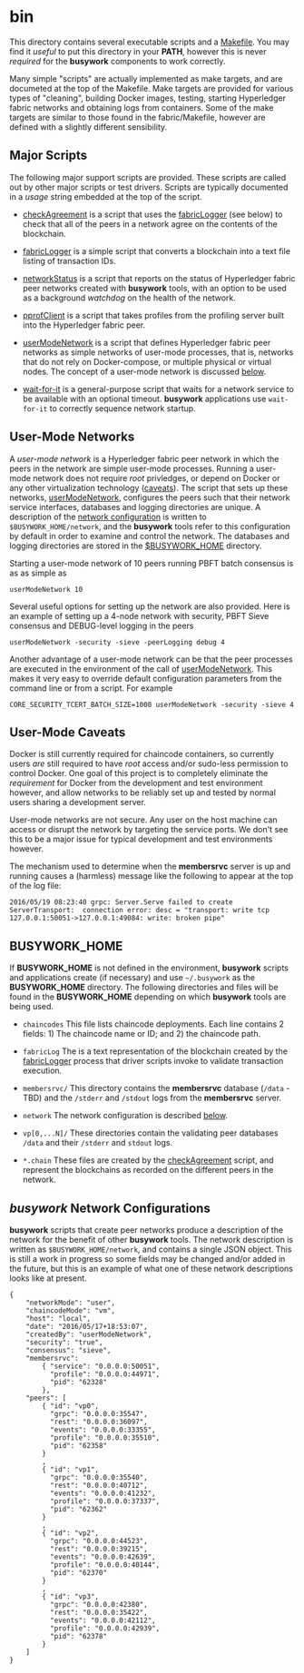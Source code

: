# bin

This directory contains several executable scripts and a
[Makefile](Makefile). You may find it *useful* to put this directory in your
**PATH**, however this is never *required* for the **busywork** components to
work correctly.

Many simple "scripts" are actually implemented as make targets, and are
documeted at the top of the Makefile. Make targets are provided for various
types of "cleaning", building Docker images, testing, starting Hyperledger
fabric networks and obtaining logs from containers. Some of the make targets
are similar to those found in the fabric/Makefile, however are defined with a
slightly different sensibility.

## Major Scripts

The following major support scripts are provided. These scripts are called out
by other major scripts or test drivers. Scripts are typically documented in a
*usage* string embedded at the top of the script.

* [checkAgreement](checkAgreement) is a script that uses the
  [fabricLogger](fabricLogger) (see below) to check that all of the peers in a
  network agree on the contents of the blockchain.

* [fabricLogger](fabricLogger) is a simple script that converts a blockchain
  into a text file listing of transaction IDs.
  
* [networkStatus](networkStatis) is a script that reports on the status of
  Hyperledger fabric peer networks created with **busywork** tools, with an
  option to be used as a background *watchdog* on the health of the network. 

* [pprofClient](pprofClient) is a script that takes profiles from the
  profiling server built into the Hyperledger fabric peer.

* [userModeNetwork](userModeNetwork) is a script that defines Hyperledger
  fabric peer networks as simple networks of user-mode processes, that is,
  networks that do not rely on Docker-compose, or multiple physical or virtual
  nodes. The concept of a user-mode network is discussed
  [below](#userModeNetwork).
  
* [wait-for-it](wait-for-it) is a general-purpose script that waits for a
  network service to be available with an optional timeout. **busywork**
  applications use `wait-for-it` to correctly sequence network startup.
  

<a name="userModeNetwork"></a>
## User-Mode Networks

A *user-mode network* is a Hyperledger fabric peer network in which the peers
in the network are simple user-mode processes. Running a user-mode network
does not require *root* privledges, or depend on Docker or any other
virtualization technology ([caveats](#caveats)). The script that sets up these
networks, [userModeNetwork](userModeNetwork), configures the peers such that
their network service interfaces, databases and logging directories are
unique. A description of the [network configuration](#network) is written to
`$BUSYWORK_HOME/network`, and the **busywork** tools refer to this configuration
by default in order to examine and control the network. The databases and
logging directories are stored in the [$BUSYWORK_HOME](BUSYWORK_HOME.md)
directory.

Starting a user-mode network of 10 peers running PBFT batch consensus is as as
simple as

    userModeNetwork 10
	
Several useful options for setting up the network are also provided. Here is
an example of setting up a 4-node network with security, PBFT Sieve consensus
and DEBUG-level logging in the peers

    userModeNetwork -security -sieve -peerLogging debug 4
	
Another advantage of a user-mode network can be that the peer processes are
executed in the environment of the call of
[userModeNetwork](userModeNetwork). This makes it very easy to override
default configuration parameters from the command line or from a script. For
example

    CORE_SECURITY_TCERT_BATCH_SIZE=1000 userModeNetwork -security -sieve 4
	
	
<a name="caveats"></a>
## User-Mode Caveats

Docker is still currently required for chaincode containers, so currently
users *are* still required to have *root* access and/or sudo-less permission
to control Docker. One goal of this project is to completely eliminate the
*requirement* for Docker from the development and test environment however,
and allow networks to be reliably set up and tested by normal users sharing a
development server.

User-mode networks are not secure. Any user on the host machine can access or
disrupt the network by targeting the service ports. We don't see this to be a
major issue for typical development and test environments however.


The mechanism used to determine when the **membersrvc** server is up and
running causes a (harmless) message like the following to appear at the top of
the log file:

    2016/05/19 08:23:40 grpc: Server.Serve failed to create ServerTransport:  connection error: desc = "transport: write tcp 127.0.0.1:50051->127.0.0.1:49084: write: broken pipe"


<a name=busywork-home></a>
## BUSYWORK_HOME

If **BUSYWORK_HOME** is not defined in the environment, **busywork** scripts
and applications create (if necessary) and use `~/.busywork` as the
**BUSYWORK_HOME** directory. The following directories and files will be found
in the **BUSYWORK_HOME** depending on which **busywork** tools are being
used.

* `chaincodes` This file lists chaincode deployments. Each line contains 2
  fields: 1) The chaincode name or ID; and 2) the chaincode path.

* `fabricLog` The is a text representation of the blockchain created by the
  [fabricLogger](fabricLogger) process that driver scripts invoke to validate
  transaction execution.
  
* `membersrvc/` This directory contains the **membersrvc** database (`/data` -
  TBD) and the `/stderr` and `/stdout` logs from the **membersrvc** server.
  
* `network` The network configuration is described [below](#network).

* `vp[0,...N]/` These directories contain the validating peer databases
  `/data` and their `/stderr` and `stdout` logs.
  
* `*.chain` These files are created by the [checkAgreement](checkAgreement)
  script, and represent the blockchains as recorded on the different peers in
  the network.

<a name="network"></a>
## *busywork* Network Configurations

**busywork** scripts that create peer networks produce a description of the
  network for the benefit of other **busywork** tools. The network description
  is written as `$BUSYWORK_HOME/network`, and contains a single JSON
  object. This is still a work in progress so some fields may be changed
  and/or added in the future, but this is an example of what one of these
  network descriptions looks like at present.
  
```
{
    "networkMode": "user",
    "chaincodeMode": "vm",
    "host": "local",
    "date": "2016/05/17+18:53:07",
    "createdBy": "userModeNetwork",
    "security": "true",
    "consensus": "sieve",
    "membersrvc":
        { "service": "0.0.0.0:50051",
          "profile": "0.0.0.0:44971",
          "pid": "62328"
        },
    "peers": [
        { "id": "vp0",
          "grpc": "0.0.0.0:35547",
          "rest": "0.0.0.0:36097",
          "events": "0.0.0.0:33355",
          "profile": "0.0.0.0:35510",
          "pid": "62358"
        }
        ,
        { "id": "vp1",
          "grpc": "0.0.0.0:35540",
          "rest": "0.0.0.0:40712",
          "events": "0.0.0.0:41232",
          "profile": "0.0.0.0:37337",
          "pid": "62362"
        }
        ,
        { "id": "vp2",
          "grpc": "0.0.0.0:44523",
          "rest": "0.0.0.0:39215",
          "events": "0.0.0.0:42639",
          "profile": "0.0.0.0:40144",
          "pid": "62370"
        }
        ,
        { "id": "vp3",
          "grpc": "0.0.0.0:42380",
          "rest": "0.0.0.0:35422",
          "events": "0.0.0.0:42112",
          "profile": "0.0.0.0:42939",
          "pid": "62378"
        }
    ]
}
```
